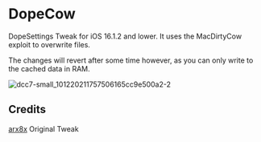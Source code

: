 # DopeCow

DopeSettings Tweak for iOS 16.1.2 and lower. It uses the MacDirtyCow exploit to overwrite files.


The changes will revert after some time however, as you can only write to the cached data in RAM.

![dcc7-small_101220211757506165cc9e500a2-2](https://user-images.githubusercontent.com/47645376/211432646-76405fd3-bba8-4ab9-a8ea-0f70169e52fe.png)



## Credits
[arx8x](https://github.com/arx8x/DopeSettings) Original Tweak
